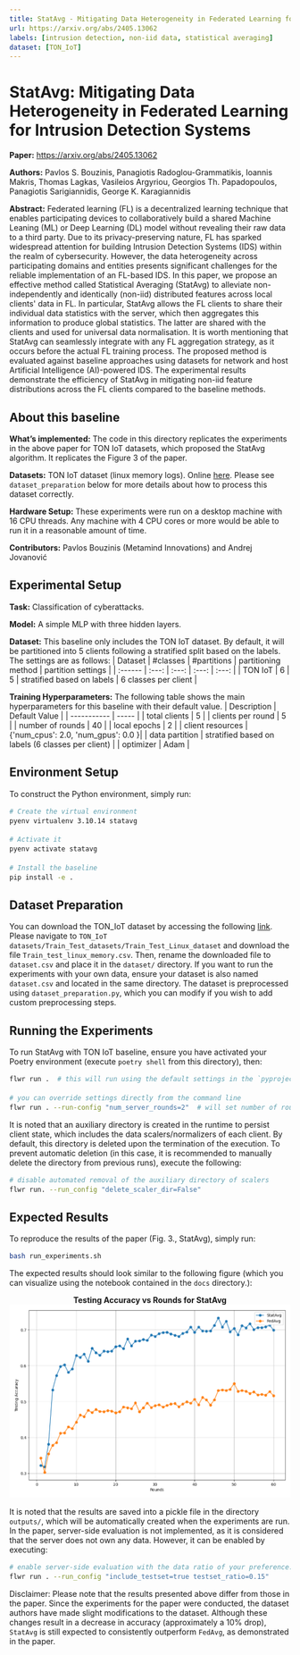 ```yaml
---
title: StatAvg - Mitigating Data Heterogeneity in Federated Learning for Intrusion Detection Systems
url: https://arxiv.org/abs/2405.13062
labels: [intrusion detection, non-iid data, statistical averaging]
dataset: [TON_IoT]
---
```

# StatAvg: Mitigating Data Heterogeneity in Federated Learning for Intrusion Detection Systems

**Paper:** https://arxiv.org/abs/2405.13062

**Authors:** Pavlos S. Bouzinis, Panagiotis Radoglou-Grammatikis, Ioannis Makris, Thomas Lagkas, Vasileios Argyriou, Georgios Th. Papadopoulos, Panagiotis Sarigiannidis, George K. Karagiannidis

**Abstract:** Federated learning (FL) is a decentralized learning technique that enables participating devices to collaboratively build a shared Machine Leaning (ML) or Deep Learning (DL) model without revealing their raw data to a third party. Due to its privacy-preserving nature, FL has sparked widespread attention for building Intrusion Detection Systems (IDS) within the realm of cybersecurity. However, the data heterogeneity across participating domains and entities presents significant challenges for the reliable implementation of an FL-based IDS. In this paper, we propose an effective method called Statistical Averaging (StatAvg) to alleviate non-independently and identically (non-iid) distributed features across local clients' data in FL. In particular, StatAvg allows the FL clients to share their individual data statistics with the server, which then aggregates this information to produce global statistics. The latter are shared with the clients and used for universal data normalisation. It is worth mentioning that StatAvg can seamlessly integrate with any FL aggregation strategy, as it occurs before the actual FL training process. The proposed method is evaluated against baseline approaches using datasets for network and host Artificial Intelligence (AI)-powered IDS. The experimental results demonstrate the efficiency of StatAvg in mitigating non-iid feature distributions across the FL clients compared to the baseline methods.


## About this baseline

**What’s implemented:** The code in this directory replicates the experiments in the above paper for TON IoT datasets, which proposed the StatAvg algorithm. It replicates the Figure 3 of the paper.


**Datasets:** TON IoT dataset (linux memory logs). Online [here](https://research.unsw.edu.au/projects/toniot-datasets). Please see `dataset_preparation` below for more details about how to process this dataset correctly.

**Hardware Setup:**  These experiments were run on a desktop machine with 16 CPU threads. Any machine with 4 CPU cores or more would be able to run it in a reasonable amount of time.

**Contributors:** Pavlos Bouzinis (Metamind Innovations) and Andrej Jovanović


## Experimental Setup

**Task:** Classification of cyberattacks.

**Model:** A simple MLP with three hidden layers.

**Dataset:** This baseline only includes the TON IoT dataset. By default, it will be partitioned into 5 clients following a stratified split based on the labels. The settings are as follows:
| Dataset | #classes | #partitions | partitioning method | partition settings |
| :------ | :---: | :---: | :---: | :---: |
| TON IoT | 6 | 5 | stratified based on labels | 6 classes per client |

**Training Hyperparameters:** The following table shows the main hyperparameters for this baseline with their default value.
| Description | Default Value |
| ----------- | ----- |
| total clients | 5 |
| clients per round | 5 |
| number of rounds | 40 |
| local epochs | 2 |
| client resources | {'num_cpus': 2.0, 'num_gpus': 0.0 }|
| data partition | stratified based on labels (6 classes per client) |
| optimizer | Adam |

## Environment Setup

To construct the Python environment, simply run:

```bash
# Create the virtual environment
pyenv virtualenv 3.10.14 statavg

# Activate it
pyenv activate statavg

# Install the baseline
pip install -e .
```

## Dataset Preparation

You can download the TON_IoT dataset by accessing the following [link](https://research.unsw.edu.au/projects/toniot-datasets). Please navigate to `TON_IoT datasets/Train_Test_datasets/Train_Test_Linux_dataset` and download the file `Train_test_linux_memory.csv`. Then, rename the downloaded file to `dataset.csv` and place it in the `dataset/` directory. If you want to run the experiments with your own data, ensure your dataset is also named `dataset.csv` and located in the same directory. The dataset is preprocessed using `dataset_preparation.py`, which you can modify if you wish to add custom preprocessing steps.

## Running the Experiments
To run StatAvg with TON IoT baseline, ensure you have activated your Poetry environment (execute `poetry shell` from this directory), then:

```bash
flwr run .  # this will run using the default settings in the `pyproject.toml`

# you can override settings directly from the command line
flwr run . --run-config "num_server_rounds=2"  # will set number of rounds to 20
```
It is noted that an auxiliary directory is created in the runtime to persist client state, which includes the data scalers/normalizers of each client. By default, this directory is deleted upon the termination of the execution. To prevent automatic deletion (in this case, it is recommended to manually delete the directory from previous runs), execute the following:

```bash
# disable automated removal of the auxiliary directory of scalers
flwr run. --run_config "delete_scaler_dir=False"
```

## Expected Results

To reproduce the results of the paper (Fig. 3., StatAvg), simply run:

```bash
bash run_experiments.sh
```

The expected results should look similar to the following figure (which you can visualize using the notebook contained in the `docs` directory.):
<p align="center">
  <b>Testing Accuracy vs Rounds for StatAvg</b><br>
  <img src="_static/results.png" alt="StatAvg Figure"/>
</p>

It is noted that the results are saved into a pickle file in the directory `outputs/`, which will be automatically created when the experiments are run.
In the paper, server-side evaluation is not implemented, as it is considered that the server does not own any data. However, it can be enabled by executing:

```bash
# enable server-side evaluation with the data ratio of your preference. Default settings do not include this option.
flwr run . --run_config "include_testset=true testset_ratio=0.15"
```
Disclaimer: Please note that the results presented above differ from those in the paper. Since the experiments for the paper were conducted, the dataset authors have made slight modifications to the dataset. Although these changes result in a decrease in accuracy (approximately a 10% drop), `StatAvg` is still expected to consistently outperform `FedAvg`, as demonstrated in the paper.
